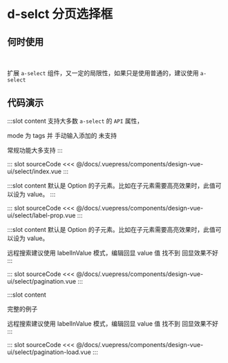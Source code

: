 # d-selct 分页选择框

## 何时使用

<br/>

扩展 `a-select` 组件，又一定的局限性，如果只是使用普通的，建议使用 `a-select`

## 代码演示
<box>
<tag text="基本">
<design-vue-ui-select-index />

:::slot content
支持大多数 `a-select` 的 `API` 属性，

mode 为 tags 并 手动输入添加的 未支持

常规功能大多支持
:::

::: slot sourceCode
<<< @/docs/.vuepress/components/design-vue-ui/select/index.vue
:::

</tag>
<tag text="回填到选择框的 Option 的属性值-optionLabelProp">
<design-vue-ui-select-label-prop />

:::slot content
默认是 Option 的子元素。比如在子元素需要高亮效果时，此值可以设为 value。
:::

::: slot sourceCode
<<< @/docs/.vuepress/components/design-vue-ui/select/label-prop.vue
:::

</tag>
<tag text="分页-pagination">
<design-vue-ui-select-pagination />

:::slot content
默认是 Option 的子元素。比如在子元素需要高亮效果时，此值可以设为 value。

远程搜索建议使用 labelInValue 模式，编辑回显 value 值 找不到 回显效果不好
:::

::: slot sourceCode
<<< @/docs/.vuepress/components/design-vue-ui/select/pagination.vue
:::

</tag>
<tag text="分页-pagination-动态加载">
<design-vue-ui-select-pagination-load />

:::slot content

完整的例子

远程搜索建议使用 labelInValue 模式，编辑回显 value 值 找不到 回显效果不好
:::

::: slot sourceCode
<<< @/docs/.vuepress/components/design-vue-ui/select/pagination-load.vue
:::

</tag>
</box>
